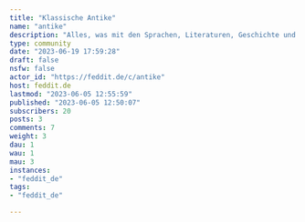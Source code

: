 ```yaml
---
title: "Klassische Antike" 
name: "antike"
description: "Alles, was mit den Sprachen, Literaturen, Geschichte und Artefakten der alten Griechen und Römer zu tun hat.Das community icon ist [hier](https://commons.wikimedia.org/wiki/File:Euripides,_archetype_350-325_BC,_Plaster_cast,_Hostinn%C3%A9,_188470.jpg)."
type: community
date: "2023-06-19 17:59:28"
draft: false
nsfw: false
actor_id: "https://feddit.de/c/antike"
host: feddit.de
lastmod: "2023-06-05 12:55:59"
published: "2023-06-05 12:50:07"
subscribers: 20
posts: 3
comments: 7
weight: 3
dau: 1
wau: 1
mau: 3
instances:
- "feddit_de"
tags: 
- "feddit_de"

---
```

